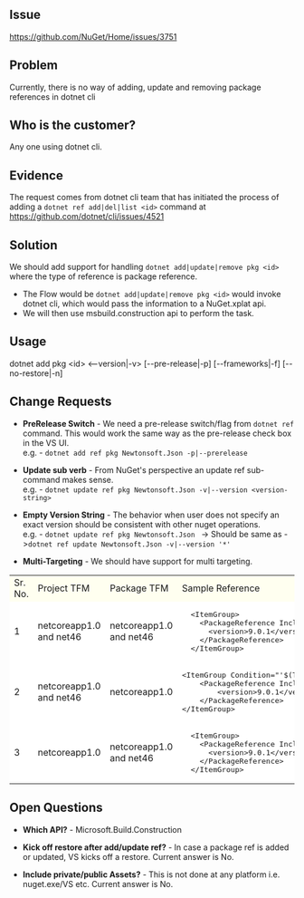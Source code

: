 ## Issue
https://github.com/NuGet/Home/issues/3751

## Problem
Currently, there is no way of adding, update and removing package references in dotnet cli

## Who is the customer?
Any one using dotnet cli.

## Evidence
The request comes from dotnet cli team that has initiated the process of adding a `dotnet ref add|del|list <id>` command at https://github.com/dotnet/cli/issues/4521

## Solution
We should add support for handling `dotnet add|update|remove pkg <id>` where the type of reference is package reference.

* The Flow would be `dotnet add|update|remove pkg <id>` would invoke dotnet cli, which would pass the information to a NuGet.xplat api.
* We will then use msbuild.construction api to perform the task.


## Usage 
dotnet add pkg \<id\> <--version|-v> [--pre-release|-p] [--frameworks|-f] [--no-restore|-n]


## Change Requests

* **PreRelease Switch** - We need a pre-release switch/flag from `dotnet ref` command. This would work the same way as the pre-release check box in the VS UI. <br>
e.g. - `dotnet add ref pkg Newtonsoft.Json -p|--prerelease`

* **Update sub verb** - From NuGet's perspective an update ref sub-command makes sense. <br>
e.g. - `dotnet update ref pkg Newtonsoft.Json -v|--version <version-string>`

* **Empty Version String** - The behavior when user does not specify an exact version should be consistent with other nuget operations.<br>
e.g. - `dotnet update ref pkg Newtonsoft.Json ` -> Should be same as ->`dotnet ref update Newtonsoft.Json -v|--version '*'`

* **Multi-Targeting** - We should have support for multi targeting. <br>

<table>
	<tr  bgcolor="#FFFFF0">
		<td>Sr. No.</td>
		<td>Project TFM</td>
		<td>Package TFM</td>
		<td>Sample Reference</td>
	</tr>
	<tr  bgcolor="#FFFFFF">
		<td>1</td>
		<td>netcoreapp1.0 and net46</td>
		<td>netcoreapp1.0 and net46</td>
		<td>
<pre>
  &lt;ItemGroup&gt;
    &lt;PackageReference Include="NewtonSoft.Json"&gt;
      &lt;version&gt;9.0.1&lt;/version&gt;
    &lt;/PackageReference&gt;
  &lt;/ItemGroup&gt;
</pre>
		</td>
	</tr>
	<tr  bgcolor="#FFFFFF">
		<td>2</td>
		<td>netcoreapp1.0 and net46</td>
		<td>netcoreapp1.0</td>
                <td>
<pre>
&lt;ItemGroup Condition="'$(TargetFramework)' == 'netcoreapp1.0' "&gt;
	&lt;PackageReference Include="NewtonSoft.Json"&gt;
		&lt;version&gt;9.0.1&lt;/version&gt;
	&lt;/PackageReference&gt;
&lt;/ItemGroup&gt;
</pre>
		</td>
	</tr>
	</tr>
	<tr  bgcolor="#FFFFFF">
		<td>3</td>
		<td>netcoreapp1.0</td>
		<td>netcoreapp1.0 and net46</td>
		<td>
<pre>
  &lt;ItemGroup&gt;
    &lt;PackageReference Include="NewtonSoft.Json"&gt;
      &lt;version&gt;9.0.1&lt;/version&gt;
    &lt;/PackageReference&gt;
  &lt;/ItemGroup&gt;
</pre>
		</td>
	</tr>
</table>

## Open Questions

* **Which API?** - Microsoft.Build.Construction

* **Kick off restore after add/update ref?** - In case a package ref is added or updated, VS kicks off a restore. Current answer is No.

* **Include private/public Assets?** - This is not done at any platform i.e. nuget.exe/VS etc. Current answer is No.